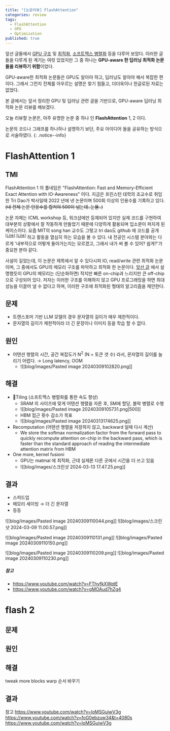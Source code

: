 ```yaml
---
title: "[논문리뷰] FlashAttention"
categories: review
tags:
  - FlashAttention
  - GPU
  - Optimization
published: true
---
```

앞선 글들에서 [GPU 구조](http://jinwoongkim.net/gpu/알쓸G잡-GPU-메모리-및-쓰레드-구조/) 및 [최적화](http://jinwoongkim.net/gpu/알쓸G잡-GPU-Trick-or-Tweak/), [소프트맥스 병렬화](http://jinwoongkim.net/papers/paper-review-online-softmax/) 등을 다루어 보았다. 이러한 글들을 다루게 된 계기는 여럿 있었지만 그 중 하나는 **GPU-aware 한 딥러닝 최적화 논문들을 리뷰하기 위함**이었다.

GPU-aware한 최적화 논문들은 GPU도 알아야 하고, 딥러닝도 알아야 해서 복잡한 편이다. 그래서 그런지 전체를 아우르는 설명은 찾기 힘들고, 더더욱이나 한글로된 자료는 없었다.

본 글에서는 앞서 정리한 GPU 및 딥러닝 관련 글을 기반으로, GPU-aware 딥러닝 최적화 논문 리뷰를 해보겠다.

오늘 리뷰할 논문은, 아주 유명한 논문 중 하나 인 **FlashAttention** 1, 2 이다. 

논문의 코드나 그래프를 하나하나 설명하기 보단, 주요 아이디어 들을 공유하는 방식으로 서술하였다.
{: .notice--info} 

# FlashAttention 1

## TMI
FlashAttention 1 의 풀네임은 "FlashAttention: Fast and Memory-Efficient Exact Attention with IO-Awareness" 이다. 지금은 프린스턴 대학의 조교수로 취임한 Tri Dao가 박사일때 2022 년에 낸 논문이며 500회 이상의 인용수를 기록하고 있다. ~~(내 전체 논문 인용수를 합쳐야 500이 넘는데..눈물..)~~

논문 자체는 ICML workshop 등, 워크샵에만 등재되어 있지만 실제 코드를 구현하여 대부분의 상황에서 잘 작동하게 만들었기 때문에 다양하게 활용되며 입소문이 퍼지게 된 케이스이다. 요즘 MIT의 song han 교수도 그렇고 tri dao도 github 에 코드를 공개 <sup> [[Link]](https://github.com/Dao-AILab/flash-attention/issues) </sup> <sup> [[Link]](https://github.com/mit-han-lab) </sup> 하고 활동을 열심히 하는 모습을 볼 수 있다. 내 전공인 시스템 분야와는 다르게 '내부적으로 어떻게 돌아가는지는 모르겠고, 그래서 내가 써 볼 수 있어? 쉽게?'가 중요한 분야 같다.

사설이 길었는데, 이 논문은 제목에서 알 수 있다시피 IO, read/write 관련 최적화 논문이며, 그 중에서도 GPU의 메모리 구조를 파악하고 최적화 한 논문이다. [앞선 글](http://jinwoongkim.net/gpu/%EC%95%8C%EC%93%B8G%EC%9E%A1-GPU-%EB%A9%94%EB%AA%A8%EB%A6%AC-%EB%B0%8F-%EC%93%B0%EB%A0%88%EB%93%9C-%EA%B5%AC%EC%A1%B0/#gpu-%EB%82%B4%EB%B6%80-%EA%B5%AC%EC%A1%B0) 에서 설명했듯이 GPU의 메모리는 (단순화하면) 작지만 빠른 on-chip과 느리지만 큰 off-chip 으로 구성되어 있다. 저자는 이러한 구조를 이해하지 않고 GPU 프로그래밍을 하면 최대 성능을 이끌어 낼 수 없다고 하며, 이러한 구조에 최적화된 형태의 알고리즘을 제안한다.

## 문제
- 트랜스포머 기반 LLM 모델의 경우 문자열의 길이가 매우 제한적이다.
- 문자열의 길이가 제한적이라 더 긴 문장이나 이미지 등을 학습 할 수 없다.
## 원인
- 어텐션 행렬의 시간, 공간 복잡도가 N<sup>2</sup> (N = 토큰 갯 수) 라서, 문자열의 길이를 늘리기 어렵다. → Long latency, OOM
	- ![[blog/images/Pasted image 20240309102820.png]]
## 해결
- Tiling (소프트맥스 병렬화를 통한 속도 향상)
	- SRAM 의 사이즈에 맞게 어텐션 행렬을 자른 후, SM에 할당, 블락 병렬로 수행
	- ![[blog/images/Pasted image 20240309105731.png|500]]
	- HBM 접근 횟수 감소가 목표
	- ![[blog/images/Pasted image 20240313174625.png]]
- Recomputation (어탠션 행렬을 저장하지 않고, backward 일때 다시 계산)
	- We store the softmax normalization factor from the forward pass to quickly recompute attention on-chip in the backward pass, which is faster than the standard approach of reading the intermediate attention matrix from HBM
- One more, kernel fusioni
	- GPU는 matmal 에 최적화, 근데 실제론 다른 곳에서 시간을 더 쓰고 있음
	- ![[blog/images/스크린샷 2024-03-13 17.47.25.png]]
## 결과
- 스피드업
- 메모리 세이빙 → 더 긴 문자열
- 등등

![[blog/images/Pasted image 20240309110044.png]]
![[blog/images/스크린샷 2024-03-09 11.00.57.png]]

![[blog/images/Pasted image 20240309110131.png]]
![[blog/images/Pasted image 20240309110150.png]]

![[blog/images/Pasted image 20240309110209.png]]
![[blog/images/Pasted image 20240309110230.png]]


#####  참고
- https://www.youtube.com/watch?v=FThvfkXWqtE 
- https://www.youtube.com/watch?v=gMOAud7hZg4





# flash 2

## 문제

## 원인

## 해결
tweak
more blocks
warp 순서 바꾸기

## 결과


참고
https://www.youtube.com/watch?v=IoMSGuiwV3g
https://www.youtube.com/watch?v=foG0ebzuw34&t=4080s
https://www.youtube.com/watch?v=IoMSGuiwV3g